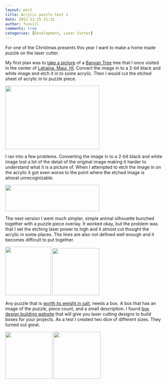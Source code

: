 ```yaml
---
layout: post
title: Acrylic puzzle test 1
date: 2012-11-25 21:32
author: funvill
comments: true
categories: [Development, Laser Cutter]
---
```

For one of the Christmas presents this year I want to make a home made puzzle on the laser cutter.

My first plan was to <a href="http://www.flickr.com/photos/23878201@N08/7202234722/">take a picture</a> of a <a href="http://en.wikipedia.org/wiki/Banyan">Banyan Tree</a> tree that I once visited in the center of <a href="http://en.wikipedia.org/wiki/Lahaina,_Hawaii">Lahaina, Maui, HI</a>. Convert the image in to a 2-bit black and white image and etch it in to some acrylic. Then I would cut the etched sheet of acrylic in to puzzle piece.

<a href="http://blog.abluestar.com/public/uploads/2012/11/7202234722_c69005f33a_z.jpg"><img class="alignnone size-medium wp-image-3055" title="7202234722_c69005f33a_z" src="http://blog.abluestar.com/public/uploads/2012/11/7202234722_c69005f33a_z-300x202.jpg" alt="" width="300" height="202" /></a>

I ran into a few problems. Converting the image in to a 2-bit black and white image lost a lot of the detail of the original image making it harder to understand what it is a picture of. When I attempted to etch the image in on the acrylic it got even worse to the point where the etched image is almost unrecognizable.

<a href="http://blog.abluestar.com/public/uploads/2012/11/2012-11-25-20.10.31.jpg"><img class="alignnone size-medium wp-image-3050" title="2012-11-25 20.10.31" src="http://blog.abluestar.com/public/uploads/2012/11/2012-11-25-20.10.31-300x84.jpg" alt="" width="300" height="84" /></a>

The next version I went much simpler, simple animal silhouette bunched together with a puzzle piece overlay. It worked okay, but the problem was that I set the etching laser power to high and it almost cut thought the acrylic in some places. The lines are also not defined well enough and it becomes difficult to put together.

<a href="http://blog.abluestar.com/public/uploads/2012/11/puzzlebox_v3.png"><img class="alignnone size-full wp-image-3049" title="puzzlebox_v3" src="http://blog.abluestar.com/public/uploads/2012/11/puzzlebox_v3.png" alt="" width="146" height="154" /></a> <a href="http://blog.abluestar.com/public/uploads/2012/11/2012-11-24-17.41.47.jpg"><img class="alignnone size-thumbnail wp-image-3052" title="2012-11-24 17.41.47" src="http://blog.abluestar.com/public/uploads/2012/11/2012-11-24-17.41.47-150x150.jpg" alt="" width="150" height="150" /></a>

Any puzzle that is <a href="http://www.bitesizecanada.org/cause_32.htm">worth its weight in salt</a>, needs a box. A box that has an image of the puzzle, piece count, and a small description. I found <a href="http://boxmaker.rahulbotics.com/">box design building website</a> that will give you laser cutting designs to build boxes for your projects. As a test I created two dice of different sizes. They turned out great.

<a href="http://blog.abluestar.com/public/uploads/2012/11/2012-11-24-14.14.19.jpg"><img class="alignnone size-thumbnail wp-image-3053" title="2012-11-24 14.14.19" src="http://blog.abluestar.com/public/uploads/2012/11/2012-11-24-14.14.19-150x150.jpg" alt="" width="150" height="150" /></a> <a href="http://blog.abluestar.com/public/uploads/2012/11/2012-11-24-14.14.32.jpg"><img class="alignnone size-thumbnail wp-image-3054" title="2012-11-24 14.14.32" src="http://blog.abluestar.com/public/uploads/2012/11/2012-11-24-14.14.32-150x150.jpg" alt="" width="150" height="150" /></a>

